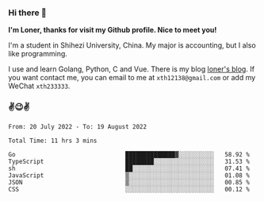### Hi there 👋️

**I'm Loner, thanks for visit my Github profile. Nice to meet you!**

I'm a student in Shihezi University, China. My major is accounting, but I also like programming.

I use and learn Golang, Python, C and Vue. There is my blog [loner's blog](https://www.loner1024.top).  If you want contact me, you can email to me at `xth12138@gmail.com` or add my WeChat `xth233333`.

### ✌️😉✌️

<!--START_SECTION:waka-->

```text
From: 20 July 2022 - To: 19 August 2022

Total Time: 11 hrs 3 mins

Go                               ██████████████▓░░░░░░░░░░   58.92 %
TypeScript                       ████████░░░░░░░░░░░░░░░░░   31.53 %
sh                               ██░░░░░░░░░░░░░░░░░░░░░░░   07.41 %
JavaScript                       ▒░░░░░░░░░░░░░░░░░░░░░░░░   01.08 %
JSON                             ▒░░░░░░░░░░░░░░░░░░░░░░░░   00.85 %
CSS                              ░░░░░░░░░░░░░░░░░░░░░░░░░   00.12 %
```

<!--END_SECTION:waka-->



